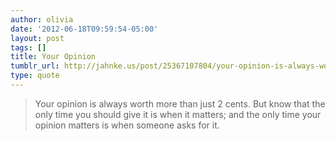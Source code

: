 ```yaml
---
author: olivia
date: '2012-06-18T09:59:54-05:00'
layout: post
tags: []
title: Your Opinion
tumblr_url: http://jahnke.us/post/25367107804/your-opinion-is-always-worth-more-than-just-2
type: quote
---
```


> Your opinion is always worth more than just 2 cents. But know that the only time you should give it is when it matters; and the only time your opinion matters is when someone asks for it.
